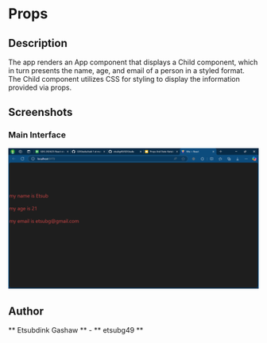 # Props

## Description
The app renders an App component that displays a Child component, which in turn presents the name, age, and email of a person in a styled format. The Child component utilizes CSS for styling to display the information provided via props.

## Screenshots
### Main Interface
![props interface](https://github.com/etsubg49/GDGtasks/blob/main/task%202/screenshots/Screenshot%202025-02-15%20204708.png)
## Author
** Etsubdink Gashaw ** - ** etsubg49 **
